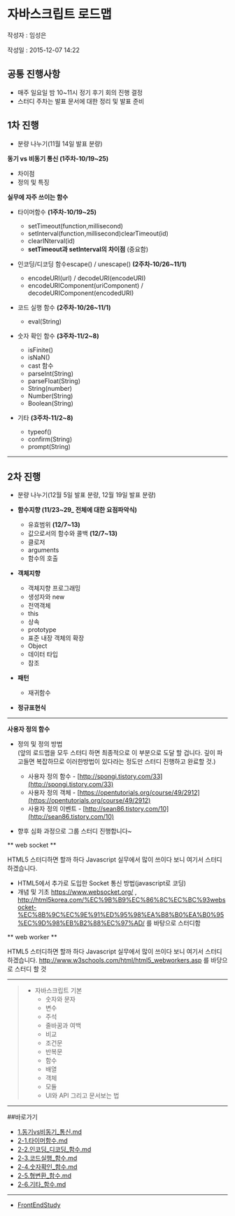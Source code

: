 # 자바스크립트 로드맵

작성자 : 임성은

작성일 : 2015-12-07 14:22

## 공통 진행사항

- 매주 일요일 밤 10~11시 정기 후기 회의 진행 결정
- 스터디 주차는 발표 문서에 대한 정리 및 발표 준비

## 1차 진행

- 분량 나누기(11월 14일 발표 분량)

**동기 vs 비동기 통신 (1주차-10/19~25)**

- 차이점    
- 정의 및 특징   
  
**실무에 자주 쓰이는 함수**    

- 타이머함수 __(1주차-10/19~25)__

    - setTimeout(function,millisecond)
    - setInterval(function,millisecond)clearTimeout(id)
    - clearINterval(id)
    - __setTimeout과 setInterval의 차이점__ (중요함)
    
- 인코딩/디코딩 함수escape() / unescape() __(2주차-10/26~11/1)__

    - encodeURI(url) / decodeURI(encodeURI)
    - encodeURIComponent(uriComponent) / decodeURIComponent(encodedURI)
    
- 코드 실행 함수 __(2주차-10/26~11/1)__

    - eval(String)
    
- 숫자 확인 함수 __(3주차-11/2~8)__

    - isFinite()
    - isNaN()
    - cast 함수
    - parseInt(String)
    - parseFloat(String)
    - String(number)
    - Number(String)
    - Boolean(String)
    
- 기타 __(3주차-11/2~8)__

    - typeof()
    - confirm(String)
    - prompt(String)
    

------------

## 2차 진행

- 분량 나누기(12월 5일 발표 분량, 12월 19일 발표 분량)

- **함수지향 (11/23~29_ 전체에 대한 요점파악식)**

	- 유효범위 __(12/7~13)__ 
	- 값으로서의 함수와 콜백 __(12/7~13)__
	- 클로저
	- arguments
	- 함수의 호출

- **객체지향**

	- 객체지향 프로그래밍
	- 생성자와 new
	- 전역객체
	- this
	- 상속
	- prototype
	- 표준 내장 객체의 확장
	- Object
	- 데이터 타입
	- 참조

- **패턴**

	- 재귀함수

- **정규표현식**

----

**사용자 정의 함수**

* 정의 및 정의 방법    
  (앞의 로드맵을 모두 스터디 하면 최종적으로 이 부분으로 도달 할 겁니다. 깊이 파고들면 복잡하므로 이러한방법이 있다라는 정도만 스터디 진행하고 완료할 것.)
    * 사용자 정의 함수 - [http://spongi.tistory.com/33](http://spongi.tistory.com/33)
    * 사용자 정의 객체 - [https://opentutorials.org/course/49/2912](https://opentutorials.org/course/49/2912)
    * 사용자 정의 이벤트 - [http://sean86.tistory.com/10](http://sean86.tistory.com/10)
    
* 향후 심화 과정으로 그룹 스터디 진행합니다~

** web socket **

  HTML5 스터디하면 할까 하다 Javascript 실무에서 많이 쓰이다 보니 여기서 스터디 하겠습니다.
* HTML5에서 추가로 도입한 Socket 통신 방법(javascript로 코딩)
* 개념 및 기초
  https://www.websocket.org/ , http://html5korea.com/%EC%9B%B9%EC%86%8C%EC%BC%93websocket-%EC%8B%9C%EC%9E%91%ED%95%98%EA%B8%B0%EA%B0%95%EC%9D%98%EB%B2%88%EC%97%AD/ 를 바탕으로 스터디함

** web worker **

 HTML5 스터디하면 할까 하다 Javascript 실무에서 많이 쓰이다 보니 여기서 스터디 하겠습니다.
 http://www.w3schools.com/html/html5_webworkers.asp 를 바당으로 스터디 할 것


----


> - 자바스크립트 기본
> 	- 숫자와 문자
> 	- 변수
> 	- 주석
> 	- 줄바꿈과 여백
> 	- 비교
> 	- 조건문
> 	- 반복문
> 	- 함수
> 	- 배열
> 	- 객체
> 	- 모듈
> 	- UI와 API 그리고 문서보는 법


----

##바로가기
* [1.동기vs비동기_통신.md](https://github.com/demun/FrontEndStudy/blob/master/document/Javascript/docs/1.%EB%8F%99%EA%B8%B0vs%EB%B9%84%EB%8F%99%EA%B8%B0_%ED%86%B5%EC%8B%A0.md)
* [2-1.타이머함수.md](https://github.com/demun/FrontEndStudy/blob/master/document/Javascript/docs/2-1.%ED%83%80%EC%9D%B4%EB%A8%B8%ED%95%A8%EC%88%98.md)
* [2-2.인코딩_디코딩_함수.md](https://github.com/demun/FrontEndStudy/blob/master/document/Javascript/docs/2-2.%EC%9D%B8%EC%BD%94%EB%94%A9_%EB%94%94%EC%BD%94%EB%94%A9_%ED%95%A8%EC%88%98.md)
* [2-3.코드실행_함수.md](https://github.com/demun/FrontEndStudy/blob/master/document/Javascript/docs/2-3.%EC%BD%94%EB%93%9C%EC%8B%A4%ED%96%89_%ED%95%A8%EC%88%98.md)
* [2-4.숫자확인_함수.md](https://github.com/demun/FrontEndStudy/blob/master/document/Javascript/docs/2-4.%EC%88%AB%EC%9E%90%ED%99%95%EC%9D%B8_%ED%95%A8%EC%88%98.md)
* [2-5.형변환_함수.md](https://github.com/demun/FrontEndStudy/blob/master/document/Javascript/docs/2-5.%ED%98%95%EB%B3%80%ED%99%98_%ED%95%A8%EC%88%98.md)
* [2-6.기타_함수.md](https://github.com/demun/FrontEndStudy/blob/master/document/Javascript/docs/2-6.%EA%B8%B0%ED%83%80_%ED%95%A8%EC%88%98.md)


----


* [FrontEndStudy](../../../../)


